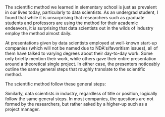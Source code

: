 ﻿---
layout: post
author: Jared Sarabia
---

The scientific method we learned in elementary school is just as prevalent in our lives today, particularly to data scientists. As an undergrad student, I found that while it is unsurprising that researchers such as graduate students and professors are using the method for their academic endeavors, it *is* surprising that data scientists out in the wilds of industry employ the method almost daily.

At presentations given by data scientists employed at well-known start-up companies (which will not be named due to NDA's/favoritism issues), all of them have talked to varying degrees about their day-to-day work. Some only briefly mention their work, while others gave their entire presentation around a theoretical single project.  In either case, the presenters noticeably outline the same general steps that roughly translate to the scientific method.


The scientific method follow these general steps:



Similarly, data scientists in industry, regardless of title or position, logically follow the same general steps. In most companies, the questions are not formed by the researchers, but rather asked by a higher-up such as a project manager. 

